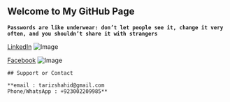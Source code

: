 ## Welcome to My GitHub Page


**`Passwords are like underwear: don’t let people see it, change it very often, and you shouldn’t share it with strangers`**

[LinkedIn](https://www.linkedin.com/in/tar1z)
![Image](https://icons-for-free.com/iconfiles/png/512/linked+in+linkedin+logo+social+square+icon-1320086773461479453.png)


[Facebook](https://www.facebook.com/tar1z)
![Image](https://cliply.co/wp-content/uploads/2019/04/371903520_SOCIAL_ICONS_FACEBOOK.png)

```
## Support or Contact

**email : tarizshahid@gmail.com
Phone/WhatsApp : +923002209985**
